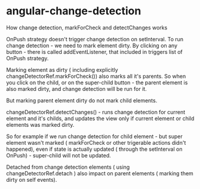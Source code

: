 # angular-change-detection
How change detection, markForCheck and detectChanges works

OnPush strategy doesn't trigger change detection on setInterval.
To run change detection - we need to mark element dirty. 
By clicking on any button - there is called addEventListener, that included in triggers list of OnPush strategy. 

Marking element as dirty ( including explicitly changeDetectorRef.markForCheck()) also marks all it's parents. So when you click on the child, or on the super-child button - the parent element is also marked dirty, and change detection will be run for it.

But marking parent element dirty do not mark child elements. 

changeDetectorRef.detectChanges() - runs change detection for current element and it's childs, and updates the view only if current element or child elements was marked dirty. 

So for example if we run change detection for child element - but super element wasn't marked ( markForCheck or other trigerable actions didn't happened), even if state is actually updated ( through the setInterval on OnPush) - super-child will not be updated.

Detached from change detection elements ( using changeDetectorRef.detach ) also impact on parent elements ( marking them dirty on self events).